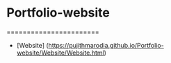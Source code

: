 # Portfolio-website
=======================
- [Website] (https://pujithmarodia.github.io/Portfolio-website/Website/Website.html)
